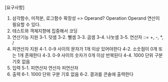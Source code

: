 [요구사항]

1. 삼각함수, 미적분, 로그함수 확장성 => Operand? Operation Operand 연산이 필요할 수 있다.
2. 테스트와 객체지향에 집중해서 코딩
3. 연산기능 지원
   3-1. 덧셈
   3-2. 뺄셈
   3-3. 곱셈
   3-4. 나눗셈
   3-5. 연산자 ::= +, -, *, /
4. 피연산자 지원
   4-1. 0-9 사이의 문자가 1개 이상 있어야한다
   4-2. 소숫점이 0개 또는 1개 존재한다
   4-3. 0-9 사이의 숫자가 0개 이상 반복된다
   4-4. 1000 단위 구분 기호 없음
5. 입력
   5-1. 피연산자 연산자 피연산자
6. 출력
   6-1. 1000 단위 구분 기호 없음
   6-2. 결과를 콘솔에 출력한다